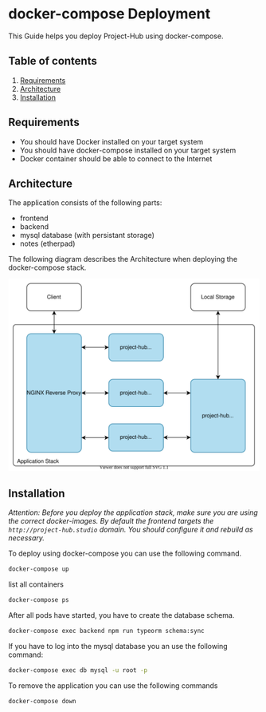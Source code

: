 # docker-compose Deployment

This Guide helps you deploy Project-Hub using docker-compose.

## Table of contents

1. [Requirements](#requirements)
2. [Architecture](#architecture)
3. [Installation](#installation)

## Requirements

- You should have Docker installed on your target system
- You should have docker-compose installed on your target system
- Docker container should be able to connect to the Internet

## Architecture

The application consists of the following parts:

- frontend
- backend
- mysql database (with persistant storage)
- notes (etherpad)

The following diagram describes the Architecture when deploying the docker-compose stack.

![](../../docs/docker-compose-deployment-arch.svg)

## Installation

_Attention: Before you deploy the application stack, make sure you are using the correct docker-images. By default the frontend targets the `http://project-hub.studio` domain. You should configure it and rebuild as necessary._

To deploy using docker-compose you can use the following command.

```bash
docker-compose up
```

list all containers

```bash
docker-compose ps
```

After all pods have started, you have to create the database schema.

```bash
docker-compose exec backend npm run typeorm schema:sync
```

If you have to log into the mysql database you an use the following command:

```bash
docker-compose exec db mysql -u root -p
```

To remove the application you can use the following commands

```bash
docker-compose down
```
